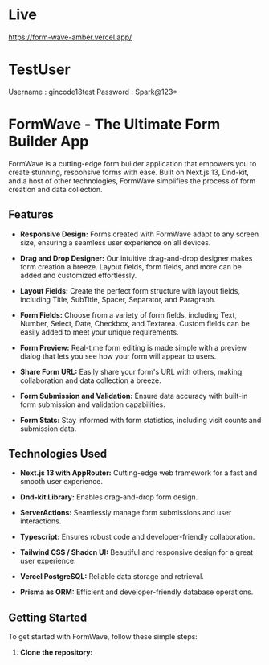 # Live 
https://form-wave-amber.vercel.app/
# TestUser
Username : gincode18test
Password : Spark@123*

# FormWave - The Ultimate Form Builder App

FormWave is a cutting-edge form builder application that empowers you to create stunning, responsive forms with ease. Built on Next.js 13, Dnd-kit, and a host of other technologies, FormWave simplifies the process of form creation and data collection.

## Features

- **Responsive Design:** Forms created with FormWave adapt to any screen size, ensuring a seamless user experience on all devices.

- **Drag and Drop Designer:** Our intuitive drag-and-drop designer makes form creation a breeze. Layout fields, form fields, and more can be added and customized effortlessly.

- **Layout Fields:** Create the perfect form structure with layout fields, including Title, SubTitle, Spacer, Separator, and Paragraph.

- **Form Fields:** Choose from a variety of form fields, including Text, Number, Select, Date, Checkbox, and Textarea. Custom fields can be easily added to meet your unique requirements.

- **Form Preview:** Real-time form editing is made simple with a preview dialog that lets you see how your form will appear to users.

- **Share Form URL:** Easily share your form's URL with others, making collaboration and data collection a breeze.

- **Form Submission and Validation:** Ensure data accuracy with built-in form submission and validation capabilities.

- **Form Stats:** Stay informed with form statistics, including visit counts and submission data.

## Technologies Used

- **Next.js 13 with AppRouter:** Cutting-edge web framework for a fast and smooth user experience.

- **Dnd-kit Library:** Enables drag-and-drop form design.

- **ServerActions:** Seamlessly manage form submissions and user interactions.

- **Typescript:** Ensures robust code and developer-friendly collaboration.

- **Tailwind CSS / Shadcn UI:** Beautiful and responsive design for a great user experience.

- **Vercel PostgreSQL:** Reliable data storage and retrieval.

- **Prisma as ORM:** Efficient and developer-friendly database operations.

## Getting Started

To get started with FormWave, follow these simple steps:

1. **Clone the repository:**

